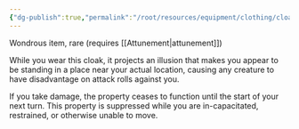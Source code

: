 ```yaml
---
{"dg-publish":true,"permalink":"/root/resources/equipment/clothing/cloak-of-displacement/"}
---
```


Wondrous item, rare (requires [[Attunement\|attunement]])

While you wear this cloak, it projects an illusion that makes you appear to be standing in a place near your actual location, causing any creature to have disadvantage on attack rolls against you. 

If you take damage, the property ceases to function until the start of your next turn. This property is suppressed while you are in-capacitated, restrained, or otherwise unable to move.